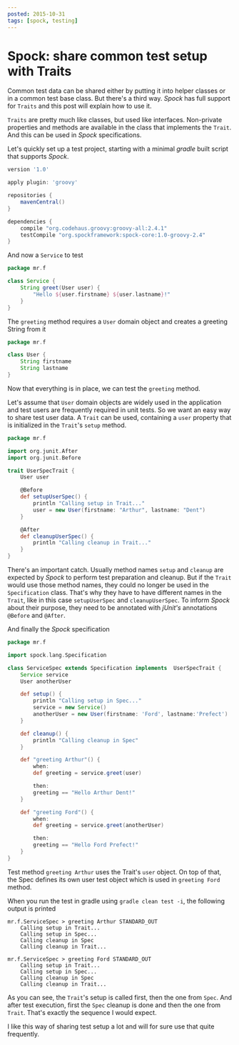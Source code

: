 ```yaml
---
posted: 2015-10-31
tags: [spock, testing]
---
```


# Spock: share common test setup with Traits
	
Common test data can be shared either by putting it into helper classes or in a common test base class. But there's a third way. *Spock* has full support for `Traits` and this post will explain how to use it.

`Traits` are pretty much like classes, but used like interfaces. Non-private properties and methods are available in the class that implements the `Trait`. And this can be used in *Spock* specifications.

Let's quickly set up a test project, starting with a minimal *gradle* built script that supports *Spock*.

```groovy
version '1.0'

apply plugin: 'groovy'

repositories {
    mavenCentral()
}

dependencies {
    compile "org.codehaus.groovy:groovy-all:2.4.1"
    testCompile "org.spockframework:spock-core:1.0-groovy-2.4"
}
```

And now a `Service` to test

```groovy
package mr.f

class Service {
    String greet(User user) {
        "Hello ${user.firstname} ${user.lastname}!"
    }
}
```

The `greeting` method requires a `User` domain object and creates a greeting String from it

```groovy
package mr.f

class User {
    String firstname
    String lastname
}
```

Now that everything is in place, we can test the `greeting` method. 

Let's assume that `User` domain objects are widely used in the application and test users are frequently required in unit tests. So we want an easy way to share test user data. A `Trait` can be used, containing a `user` property that is initialized in the `Trait`'s `setup` method.

```groovy
package mr.f

import org.junit.After
import org.junit.Before

trait UserSpecTrait {
    User user

    @Before
    def setupUserSpec() {
        println "Calling setup in Trait..."
        user = new User(firstname: "Arthur", lastname: "Dent")
    }

    @After
    def cleanupUserSpec() {
        println "Calling cleanup in Trait..."
    }
}
```

There's an important catch. Usually method names `setup` and `cleanup` are expected by *Spock* to perform test preparation and cleanup. But if the `Trait` would use those method names, they could no longer be used in the `Specification` class. That's why they have to have different names in the `Trait`, like in this case `setupUserSpec` and `cleanupUserSpec`. To inform *Spock* about their purpose, they need to be annotated with  *jUnit's* annotations `@Before` and `@After`.

And finally the *Spock* specification

```groovy
package mr.f

import spock.lang.Specification

class ServiceSpec extends Specification implements  UserSpecTrait {
    Service service
    User anotherUser

    def setup() {
        println "Calling setup in Spec..."
        service = new Service()
        anotherUser = new User(firstname: 'Ford', lastname:'Prefect')
    }

    def cleanup() {
        println "Calling cleanup in Spec"
    }

    def "greeting Arthur"() {
        when:
        def greeting = service.greet(user)

        then:
        greeting == "Hello Arthur Dent!"
    }

    def "greeting Ford"() {
        when:
        def greeting = service.greet(anotherUser)

        then:
        greeting == "Hello Ford Prefect!"
    }
}
``` 

Test method `greeting Arthur` uses the Trait's `user` object. On top of that, the Spec defines its own user test object which is used in `greeting Ford` method.

When you run the test in gradle using `gradle clean test -i`, the following output is printed

```
mr.f.ServiceSpec > greeting Arthur STANDARD_OUT
    Calling setup in Trait...
    Calling setup in Spec...
    Calling cleanup in Spec
    Calling cleanup in Trait...

mr.f.ServiceSpec > greeting Ford STANDARD_OUT
    Calling setup in Trait...
    Calling setup in Spec...
    Calling cleanup in Spec
    Calling cleanup in Trait...
```

As you can see, the `Trait`'s setup is called first, then the one from `Spec`. And after test execution, first the `Spec` cleanup is done and then the one from `Trait`. That's exactly the sequence I would expect.

I like this way of sharing test setup a lot and will for sure use that quite frequently.
